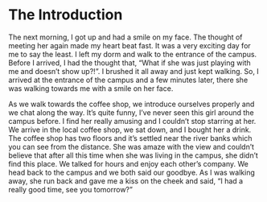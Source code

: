 <h1>The Introduction</h1>

<p>
    The next morning, I got up and had a smile on my face.
    The thought of meeting her again made my heart beat fast.
    It was a very exciting day for me to say the least.
    I left my dorm and walk to the entrance of the campus.
    Before I arrived, I had the thought that, “What if she was just playing with me and doesn’t show up?!”.
    I brushed it all away and just kept walking. So, I arrived at the entrance of the campus and a few minutes later, there she was walking towards me with a smile on her face.
</p>

<p>
    As we walk towards the coffee shop, we introduce ourselves properly and we chat along the way. 
    It’s quite funny, I’ve never seen this girl around the campus before. I find her really amusing and I couldn’t stop starring at her. 
    We arrive in the local coffee shop, we sat down, and I bought her a drink. The coffee shop has two floors and it’s settled near the river banks which you can see from the distance. 
    She was amaze with the view and couldn’t believe that after all this time when she was living in the campus, she didn’t find this place. 
    We talked for hours and enjoy each other’s company. We head back to the campus and we both said our goodbye. 
    As I was walking away, she run back and gave me a kiss on the cheek and said, “I had a really good time, see you tomorrow?”
<p>

